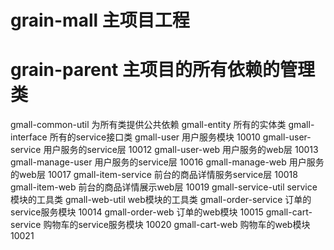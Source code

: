 # grain-mall    主项目工程
# grain-parent    主项目的所有依赖的管理类

gmall-common-util 为所有类提供公共依赖
gmall-entity 所有的实体类
gmall-interface 所有的service接口类
gmall-user 用户服务模块 10010
gmall-user-service 用户服务的service层 10012
gmall-user-web 用户服务的web层 10013
gmall-manage-user 用户服务的service层 10016
gmall-manage-web 用户服务的web层 10017
gmall-item-service 前台的商品详情服务service层 10018
gmall-item-web 前台的商品详情展示web层 10019
gmall-service-util service模块的工具类
gmall-web-util web模块的工具类
gmall-order-service 订单的service服务模块 10014
gmall-order-web 订单的web模块 10015
gmall-cart-service 购物车的service服务模块 10020
gmall-cart-web 购物车的web模块 10021